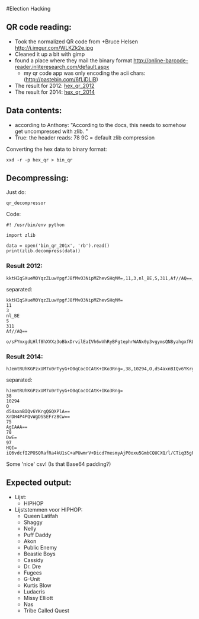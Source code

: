 #Election Hacking

## QR code reading:

* Took the normalized QR code from +Bruce Helsen http://i.imgur.com/WLKZk2e.jpg
* Cleaned it up a bit with gimp
* found a place where they mail the binary format http://online-barcode-reader.inliteresearch.com/default.aspx
	* my qr code app was only encoding the acii chars: (http://pastebin.com/6fLjDLiB)
* The result for 2012: [hex_qr_2012](./hex_qr_2012)
* The result for 2014: [hex_qr_2014](./hex_qr_2014)

## Data contents:

* according to Anthony: "According to the docs, this needs to somehow get uncompressed with zlib. "
* True: the header reads: 78 9C = default zlib compression

Converting the hex data to binary format: 

    xxd -r -p hex_qr > bin_qr

## Decompressing: 

Just do: 

    qr_decompressor

Code:

    #! /usr/bin/env python

    import zlib

    data = open('bin_qr_201x', 'rb').read()
    print(zlib.decompress(data))
    
    
### Result 2012:

    kktHIqSXueM0YqzZLuwYpgfJ8fMvO3NipMZhevSHqMM=,11,3,nl_BE,S,311,Af//AQ==,,o/sFYmxgdLHlf8hXVXz3oBbxDrvilEaIVh6wVhRyBFgtephrWANx0p3vgymsQN8yahgxfRLrT2hSQi/cem6YX6D5zFcqOdpTbWV9nj/8endCfZ3yyVM/zW+zDj8IPdqgGms7zDqIOm9NNkYQuO8WIQFjweLKJwzE9DFiJO15HSU=

separated:

	kktHIqSXueM0YqzZLuwYpgfJ8fMvO3NipMZhevSHqMM=
	11
	3
	nl_BE
	S
	311
	Af//AQ==

	o/sFYmxgdLHlf8hXVXz3oBbxDrvilEaIVh6wVhRyBFgtephrWANx0p3vgymsQN8yahgxfRLrT2hSQi/cem6YX6D5zFcqOdpTbWV9nj/8endCfZ3yyVM/zW+zDj8IPdqgGms7zDqIOm9NNkYQuO8WIQFjweLKJwzE9DFiJO15HSU=

### Result 2014:

    hJemtRUhKGPzxUM7x0rTyyG+O0qCocOCAtK+IKo3Rng=,38,10294,O,d54axnBIQv6YKrgQGQXPlA==,XrDH4P4PQvWgDSSEFrzBCw==,75,AgIAAA==,78,DwE=,97,HQI=,iQ6vdcfI2POSQRafRa4kU1sC+aPUwmrV+Dicd7mesmyAjP0oxu5GmbCQUCXQ/l/CTiq35gPqAHpfNAxIQGzlx3/2YVZfru2dRC/mBsksDr+Gd279KK6i3dr5XtmyLuQm/REH07O8yNr+i8jZdxWjpgEJXUHiEON8wzTlXGazkPQ=

separated:

    hJemtRUhKGPzxUM7x0rTyyG+O0qCocOCAtK+IKo3Rng=
    38
    10294
    O
    d54axnBIQv6YKrgQGQXPlA==
    XrDH4P4PQvWgDSSEFrzBCw==
    75
    AgIAAA==
    78
    DwE=
    97
    HQI=
    iQ6vdcfI2POSQRafRa4kU1sC+aPUwmrV+Dicd7mesmyAjP0oxu5GmbCQUCXQ/l/CTiq35gPqAHpfNAxIQGzlx3/2YVZfru2dRC/mBsksDr+Gd279KK6i3dr5XtmyLuQm/REH07O8yNr+i8jZdxWjpgEJXUHiEON8wzTlXGazkPQ=
    
Some 'nice' csv! (Is that Base64 padding?)

## Expected output:

* Lijst: 
	* HIPHOP
* Lijststemmen voor HIPHOP:
	* Queen Latifah
	* Shaggy
	* Nelly
	* Puff Daddy
	* Akon
	* Public Enemy
	* Beastie Boys
	* Cassidy
	* Dr. Dre
	* Fugees
	* G-Unit
	* Kurtis Blow
	* Ludacris
	* Missy Elliott
	* Nas 
	* Tribe Called Quest
